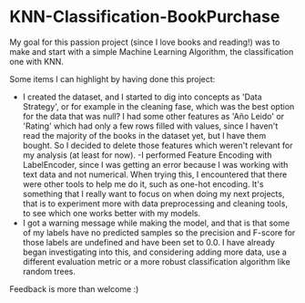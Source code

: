 # KNN-Classification-BookPurchase


My goal for this passion project (since I love books and reading!) was to make and start with a simple Machine Learning Algorithm, the classification one with KNN.

Some items I can highlight by having done this project:

- I created the dataset, and I started to dig into concepts as 'Data Strategy', or for example in the cleaning fase, which was the best option for the data that was null? I had some other features as 'Año Leido' or 'Rating' which had only a few rows filled with values, since I haven't read the majority of the books in the dataset yet, but I have them bought. So I decided to delete those features which weren't relevant for my analysis (at least for now).
-I performed Feature Encoding with LabelEncoder, since I was getting an error because I was working with text data and not numerical. When trying this, I encountered that there were other tools to help me do it, such as one-hot encoding. It's something that I really want to focus on when doing my next projects, that is to experiment more with data preprocessing and cleaning tools, to see which one works better with my models.
- I got a warning message while making the model, and that is that some of my labels have no predicted samples so the precision and F-score for those labels are undefined and have been set to 0.0. I have already began investigating into this, and considering adding more data, use a different evaluation metric or a more robust classification algorithm like random trees.

Feedback is more than welcome :)
